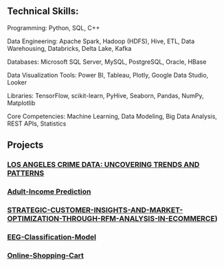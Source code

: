 
## Technical Skills:
Programming: Python, SQL, C++

Data Engineering: Apache Spark, Hadoop (HDFS), Hive, ETL, Data Warehousing, Databricks, Delta Lake, Kafka

Databases: Microsoft SQL Server, MySQL, PostgreSQL, Oracle, HBase

Data Visualization Tools: Power BI, Tableau, Plotly, Google Data Studio, Looker

Libraries: TensorFlow, scikit-learn, PyHive, Seaborn, Pandas, NumPy, Matplotlib

Core Competencies: Machine Learning, Data Modeling, Big Data Analysis, REST APIs, Statistics


## Projects

### [LOS ANGELES CRIME DATA: UNCOVERING TRENDS AND PATTERNS](https://github.com/Him24041999/Los-Angeles-Crime-Data-Analysis)
### [Adult-Income Prediction](https://github.com/Him24041999/Adult-Income-Prediction)
### [STRATEGIC-CUSTOMER-INSIGHTS-AND-MARKET-OPTIMIZATION-THROUGH-RFM-ANALYSIS-IN-ECOMMERCE](https://github.com/Him24041999/STRATEGIC-CUSTOMER-INSIGHTS-AND-MARKET-OPTIMIZATION-THROUGH-RFM-ANALYSIS-IN-ECOMMERCE))
### [EEG-Classification-Model](https://github.com/Him24041999/EEG-Classification-Model)
### [Online-Shopping-Cart](https://github.com/Him24041999/Online-Shopping-Cart)
